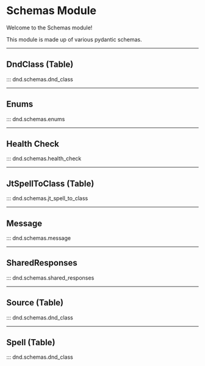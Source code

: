 # Schemas Module

Welcome to the Schemas module!

This module is made up of various pydantic schemas.
___
## DndClass (Table)
::: dnd.schemas.dnd_class
___
## Enums
::: dnd.schemas.enums
___
## Health Check
::: dnd.schemas.health_check
___
## JtSpellToClass (Table)
::: dnd.schemas.jt_spell_to_class
___
## Message
::: dnd.schemas.message
___
## SharedResponses
::: dnd.schemas.shared_responses
___
## Source (Table)
::: dnd.schemas.dnd_class
___
## Spell (Table)
::: dnd.schemas.dnd_class
